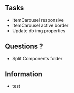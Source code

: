 ## Tasks
- ItemCarousel responsive
- ItemCarousel active border
- Update db img properties

## Questions ?
- Split Components folder

## Information 
- test
